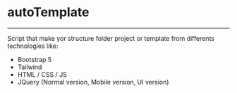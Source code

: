 # autoTemplate
---
Script that make yor structure folder project or template from differents technologies like:

 - Bootstrap 5
 - Tailwind
 - HTML / CSS / JS
 - JQuery (Normal version, Mobile version, UI version)
